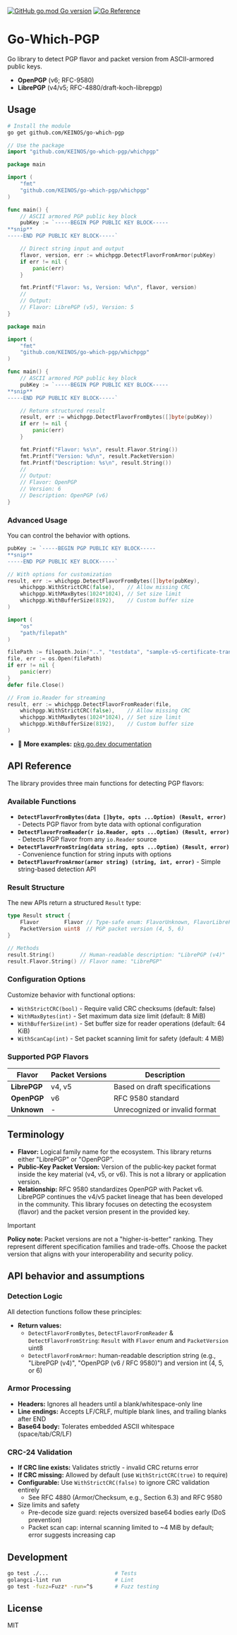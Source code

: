 [![GitHub go.mod Go version](https://img.shields.io/github/go-mod/go-version/KEINOS/go-which-pgp)](https://github.com/KEINOS/go-which-pgp/blob/main/go.mod)
[![Go Reference](https://pkg.go.dev/badge/github.com/KEINOS/go-which-pgp.svg)](https://pkg.go.dev/github.com/KEINOS/go-which-pgp/whichpgp)

# Go-Which-PGP

Go library to detect PGP flavor and packet version from ASCII-armored public keys.

- **OpenPGP** (v6; RFC-9580)
- **LibrePGP** (v4/v5; RFC-4880/draft-koch-librepgp)

## Usage

```sh
# Install the module
go get github.com/KEINOS/go-which-pgp
```

```go
// Use the package
import "github.com/KEINOS/go-which-pgp/whichpgp"
```

```go
package main

import (
    "fmt"
    "github.com/KEINOS/go-which-pgp/whichpgp"
)

func main() {
    // ASCII armored PGP public key block
    pubKey := `-----BEGIN PGP PUBLIC KEY BLOCK-----
**snip**
-----END PGP PUBLIC KEY BLOCK-----`

    // Direct string input and output
    flavor, version, err := whichpgp.DetectFlavorFromArmor(pubKey)
    if err != nil {
        panic(err)
    }

    fmt.Printf("Flavor: %s, Version: %d\n", flavor, version)
    //
    // Output:
    // Flavor: LibrePGP (v5), Version: 5
}
```

```go
package main

import (
    "fmt"
    "github.com/KEINOS/go-which-pgp/whichpgp"
)

func main() {
    // ASCII armored PGP public key block
    pubKey := `-----BEGIN PGP PUBLIC KEY BLOCK-----
**snip**
-----END PGP PUBLIC KEY BLOCK-----`

    // Return structured result
    result, err := whichpgp.DetectFlavorFromBytes([]byte(pubKey))
    if err != nil {
        panic(err)
    }

    fmt.Printf("Flavor: %s\n", result.Flavor.String())
    fmt.Printf("Version: %d\n", result.PacketVersion)
    fmt.Printf("Description: %s\n", result.String())
    //
    // Output:
    // Flavor: OpenPGP
    // Version: 6
    // Description: OpenPGP (v6)
}
```

### Advanced Usage

You can control the behavior with options.

```go
pubKey := `-----BEGIN PGP PUBLIC KEY BLOCK-----
**snip**
-----END PGP PUBLIC KEY BLOCK-----`

// With options for customization
result, err := whichpgp.DetectFlavorFromBytes([]byte(pubKey),
    whichpgp.WithStrictCRC(false),    // Allow missing CRC
    whichpgp.WithMaxBytes(1024*1024), // Set size limit
    whichpgp.WithBufferSize(8192),    // Custom buffer size
)
```

```go
import (
    "os"
    "path/filepath"
)

filePath := filepath.Join("..", "testdata", "sample-v5-certificate-trans.asc")
file, err := os.Open(filePath)
if err != nil {
    panic(err)
}
defer file.Close()

// From io.Reader for streaming
result, err := whichpgp.DetectFlavorFromReader(file,
    whichpgp.WithStrictCRC(false),    // Allow missing CRC
    whichpgp.WithMaxBytes(1024*1024), // Set size limit
    whichpgp.WithBufferSize(8192),    // Custom buffer size
)
```

- 📖 **More examples:** [pkg.go.dev documentation](https://pkg.go.dev/github.com/KEINOS/go-which-pgp/whichpgp#pkg-examples)

## API Reference

The library provides three main functions for detecting PGP flavors:

### Available Functions

- **`DetectFlavorFromBytes(data []byte, opts ...Option) (Result, error)`** - Detects PGP flavor from byte data with optional configuration
- **`DetectFlavorFromReader(r io.Reader, opts ...Option) (Result, error)`** - Detects PGP flavor from any `io.Reader` source
- **`DetectFlavorFromString(data string, opts ...Option) (Result, error)`** - Convenience function for string inputs with options
- **`DetectFlavorFromArmor(armor string) (string, int, error)`** - Simple string-based detection API

### Result Structure

The new APIs return a structured `Result` type:

```go
type Result struct {
    Flavor        Flavor // Type-safe enum: FlavorUnknown, FlavorLibrePGP, FlavorOpenPGP
    PacketVersion uint8  // PGP packet version (4, 5, 6)
}

// Methods
result.String()        // Human-readable description: "LibrePGP (v4)"
result.Flavor.String() // Flavor name: "LibrePGP"
```

### Configuration Options

Customize behavior with functional options:

- `WithStrictCRC(bool)` - Require valid CRC checksums (default: false)
- `WithMaxBytes(int)` - Set maximum data size limit (default: 8 MiB)
- `WithBufferSize(int)` - Set buffer size for reader operations (default: 64 KiB)
- `WithScanCap(int)` - Set packet scanning limit for safety (default: 4 MiB)

### Supported PGP Flavors

| Flavor | Packet Versions | Description |
|--------|----------------|-------------|
| **LibrePGP** | v4, v5 | Based on draft specifications |
| **OpenPGP** | v6 | RFC 9580 standard |
| **Unknown** | - | Unrecognized or invalid format |

## Terminology

- **Flavor:** Logical family name for the ecosystem. This library returns either "LibrePGP" or "OpenPGP".
- **Public‑Key Packet Version:** Version of the public‑key packet format inside the key material (v4, v5, or v6). This is not a library or application version.
- **Relationship:** RFC 9580 standardizes OpenPGP with Packet v6. LibrePGP continues the v4/v5 packet lineage that has been developed in the community. This library focuses on detecting the ecosystem (flavor) and the packet version present in the provided key.

> [!IMPORTANT]
> **Policy note:** Packet versions are not a "higher-is-better" ranking. They represent different specification families and trade-offs. Choose the packet version that aligns with your interoperability and security policy.

## API behavior and assumptions

### Detection Logic

All detection functions follow these principles:

- **Return values:**
  - `DetectFlavorFromBytes`, `DetectFlavorFromReader` & `DetectFlavorFromString`: `Result` with `Flavor` enum and `PacketVersion` uint8
  - `DetectFlavorFromArmor`: human-readable description string (e.g., "LibrePGP (v4)", "OpenPGP (v6 / RFC 9580)") and version int (4, 5, or 6)

### Armor Processing

- **Headers:** Ignores all headers until a blank/whitespace-only line
- **Line endings:** Accepts LF/CRLF, multiple blank lines, and trailing blanks after END
- **Base64 body:** Tolerates embedded ASCII whitespace (space/tab/CR/LF)

### CRC-24 Validation

- **If CRC line exists:** Validates strictly - invalid CRC returns error
- **If CRC missing:** Allowed by default (use `WithStrictCRC(true)` to require)
- **Configurable:** Use `WithStrictCRC(false)` to ignore CRC validation entirely
  - See RFC 4880 (Armor/Checksum, e.g., Section 6.3) and RFC 9580
- Size limits and safety
  - Pre-decode size guard: rejects oversized base64 bodies early (DoS prevention)
  - Packet scan cap: internal scanning limited to ~4 MiB by default; error suggests increasing cap

## Development

```sh
go test ./...                     # Tests
golangci-lint run                 # Lint
go test -fuzz=Fuzz* -run=^$       # Fuzz testing
```

## License

MIT
